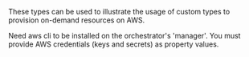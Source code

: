 These types can be used to illustrate the usage of custom types to provision on-demand resources on AWS.

Need aws cli to be installed on the orchestrator's 'manager'.
You must provide AWS credentials (keys and secrets) as property values.
